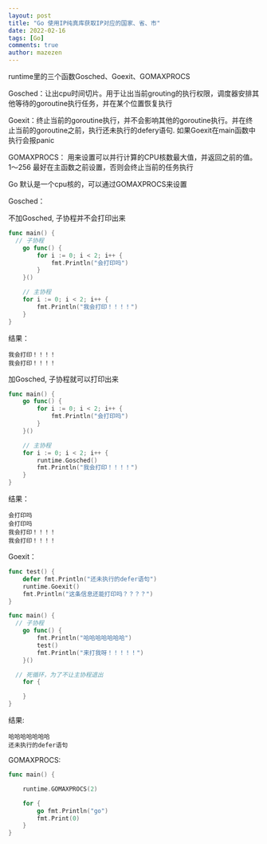```yaml
---
layout: post
title: "Go 使用IP纯真库获取IP对应的国家、省、市"
date: 2022-02-16
tags: [Go]
comments: true
author: mazezen
---
```


runtime里的三个函数Gosched、Goexit、GOMAXPROCS

Gosched：让出cpu时间切片。用于让出当前grouting的执行权限，调度器安排其他等待的goroutine执行任务，并在某个位置恢复执行


Goexit：终止当前的goroutine执行，并不会影响其他的goroutine执行。并在终止当前的goroutine之前，执行还未执行的defery语句. 如果Goexit在main函数中执行会报panic


GOMAXPROCS： 用来设置可以并行计算的CPU核数最大值，并返回之前的值。 1～256 最好在主函数之前设置，否则会终止当前的任务执行

Go 默认是一个cpu核的，可以通过GOMAXPROCS来设置

Gosched：

不加Gosched, 子协程并不会打印出来

```go
func main() {
  // 子协程
	go func() {
		for i := 0; i < 2; i++ {
			fmt.Println("会打印吗")
		}
	}()

	// 主协程
	for i := 0; i < 2; i++ {
		fmt.Println("我会打印！！！！")
	} 
}
```

结果：

```shell
我会打印！！！！
我会打印！！！！
```

加Gosched, 子协程就可以打印出来

```go
func main() {
  	go func() {
		for i := 0; i < 2; i++ {
			fmt.Println("会打印吗")
		}
	}()

	// 主协程
	for i := 0; i < 2; i++ {
		runtime.Gosched()
		fmt.Println("我会打印！！！！")
	}
}
```

结果：

```shell
会打印吗
会打印吗
我会打印！！！！
我会打印！！！！
```





Goexit：

```go
func test() {
	defer fmt.Println("还未执行的defer语句")
	runtime.Goexit()
	fmt.Println("这条信息还能打印吗？？？？")
}

func main() {
  // 子协程
	go func() {
		fmt.Println("哈哈哈哈哈哈哈")
		test()
		fmt.Println("来打我呀！！！！！")
	}()

  // 死循环，为了不让主协程退出
	for {

	}
}
```

结果:

```shell
哈哈哈哈哈哈哈
还未执行的defer语句
```





GOMAXPROCS:

```go
func main() {

	runtime.GOMAXPROCS(2)

	for {
		go fmt.Println("go")
		fmt.Print(0)
	}
}
```



